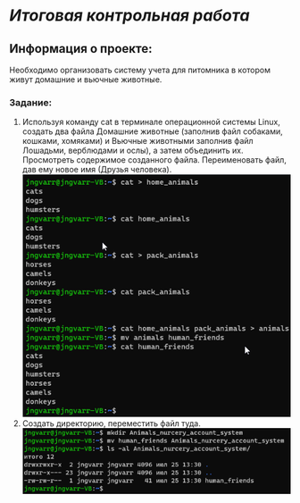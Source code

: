 # *Итоговая контрольная работа*

## Информация о проекте:

Необходимо организовать систему учета для питомника в котором живут
домашние и вьючные животные.

### Задание:
1. Используя команду cat в терминале операционной системы Linux, создать
   два файла Домашние животные (заполнив файл собаками, кошками,
   хомяками) и Вьючные животными заполнив файл Лошадьми, верблюдами и
   ослы), а затем объединить их. Просмотреть содержимое созданного файла.
   Переименовать файл, дав ему новое имя (Друзья человека).
   ![img.png](img.png)
2. Создать директорию, переместить файл туда.
   ![img_1.png](img_1.png)
 